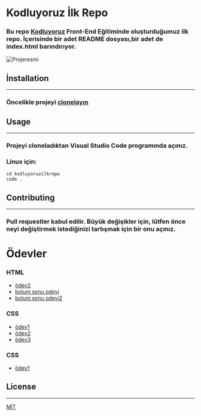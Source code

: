 # Kodluyoruz İlk Repo
### Bu repo [Kodluyoruz](https://kodluyoruz.org) Front-End Eğitiminde oluşturduğumuz ilk repo. İçerisinde bir adet README dosyası,bir adet de index.html barındırıyor.

![Projeresmi](https://patika-prod.s3-eu-central-1.amazonaws.com/userFiles/coffeematters/projects/iuXAD5hxRhhkGvxwf-github-ilk-proje)

## İnstallation
---
### Öncelikle projeyi [clonelayın](https://github.com/hamdidilekci/kodluyoruzilkrepo.git)

## Usage
---
### Projeyi cloneladıktan Visual Studio Code programında açınız.

### Linux için:

```Linux
cd kodluyoruzilkrepo 
code .
```


## Contributing
---

### Pull requestler kabul edilir. Büyük değişikler için, lütfen önce neyi değiştirmek istediğinizi tartışmak için bir onu açınız.

# Ödevler 
  ### HTML
  - [ödev2](https://github.com/hamdidilekci/kodluyoruzilkrepo/tree/main/odev%202)
  - [bolum sonu odevi](https://github.com/hamdidilekci/kodluyoruzilkrepo/tree/main/html%20bolum%20sonu%20odevi)
  - [bolum sonu odevi2](https://github.com/hamdidilekci/kodluyoruzilkrepo/blob/main/html%20bolum%20sonu%20odevi2/)
  ### CSS
  - [ödev1](https://github.com/hamdidilekci/kodluyoruzilkrepo/tree/main/CSS%20modul%20odev1)
  - [ödev2](https://github.com/hamdidilekci/kodluyoruzilkrepo/tree/main/CSS%20modul%20odev2)
  - [ödev3](https://github.com/hamdidilekci/kodluyoruzilkrepo/tree/main/CSS%20modul%20odev3)
  ### CSS
  - [ödev1](https://github.com/hamdidilekci/kodluyoruzilkrepo/tree/main/bootstrap-odev1)

## License
---
[MİT](https://choosealicense.com/licenses/mit/)
